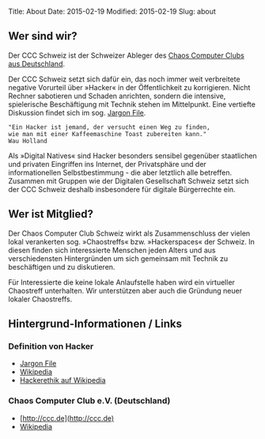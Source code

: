 Title: About
Date: 2015-02-19
Modified: 2015-02-19
Slug: about

## Wer sind wir?

Der CCC Schweiz ist der Schweizer Ableger des
[Chaos Computer Clubs aus Deutschland](http://wwww.ccc.de).

Der CCC Schweiz setzt sich dafür ein, das noch immer weit verbreitete
negative Vorurteil über »Hacker« in der Öffentlichkeit zu korrigieren.
Nicht Rechner sabotieren und Schaden anrichten, sondern die intensive,
spielerische Beschäftigung mit Technik stehen im Mittelpunkt.
Eine vertiefte Diskussion findet sich im sog.
[Jargon File](http://www.catb.org/jargon/html/H/hacker.html).

    "Ein Hacker ist jemand, der versucht einen Weg zu finden, 
    wie man mit einer Kaffeemaschine Toast zubereiten kann."
    Wau Holland

Als »Digital Natives« sind Hacker besonders sensibel gegenüber
staatlichen und privaten Eingriffen ins Internet, der Privatsphäre und
der informationellen Selbstbestimmung - die aber letztlich alle betreffen.
Zusammen mit Gruppen wie der Digitalen Gesellschaft Schweiz setzt sich
der CCC Schweiz deshalb insbesondere für digitale Bürgerrechte ein.

## Wer ist Mitglied?

Der Chaos Computer Club Schweiz wirkt als Zusammenschluss der vielen
lokal verankerten sog. »Chaostreffs« bzw. »Hackerspaces« der Schweiz.
In diesen finden sich interessierte Menschen jeden Alters und aus
verschiedensten Hintergründen um sich gemeinsam mit Technik zu beschäftigen
und zu diskutieren.

Für Interessierte die keine lokale Anlaufstelle haben wird ein virtueller
Chaostreff unterhalten. 
Wir unterstützen aber auch die Gründung neuer lokaler Chaostreffs.

## Hintergrund-Informationen / Links

### Definition von Hacker

* [Jargon File](http://www.catb.org/jargon/html/H/hacker.html)
* [Wikipedia](http://de.wikipedia.org/wiki/Hacker)
* [Hackerethik auf Wikipedia](http://de.wikipedia.org/wiki/Hackerethik)

### Chaos Computer Club e.V. (Deutschland)

* [http://ccc.de](http://ccc.de)
* [Wikipedia](https://de.wikipedia.org/wiki/Chaos_Computer_Club)
